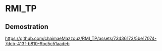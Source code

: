 # RMI_TP
## Demostration

https://github.com/chaimaeMazzouz/RMI_TP/assets/73436173/5be17074-7dcb-413f-b810-9bc5c51aadeb

